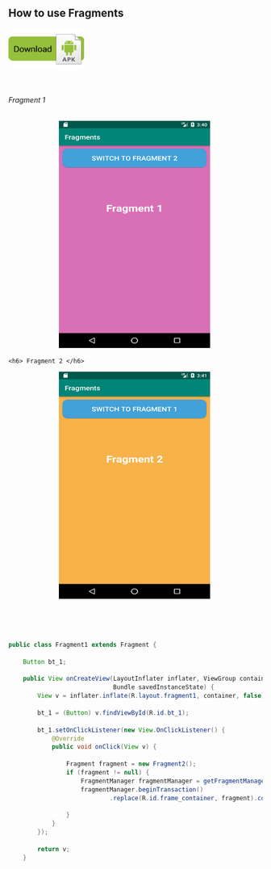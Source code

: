 ## How to use Fragments

<a href="https://github.com/vishaltorgal/Fragments/raw/master/fragments.apk"><img src="https://github.com/vishaltorgal/SendingEmails/blob/master/dlapk.png" width="150" height="80" title="White flower" alt="Flower"></a>

<br>
      <h6> Fragment 1 </h6>
<p style="text-align: center;"><img src="https://github.com/vishaltorgal/Fragments/blob/master/img1.png" alt="" width="300" height="450"/>&nbsp;</p>
  
    <h6> Fragment 2 </h6>
<p style="text-align: center;"><img src="https://github.com/vishaltorgal/Fragments/blob/master/img2.png" alt="" width="300" height="450"/>&nbsp;</p>
<br><br>

```java

public class Fragment1 extends Fragment {

    Button bt_1;

    public View onCreateView(LayoutInflater inflater, ViewGroup container,
                             Bundle savedInstanceState) {
        View v = inflater.inflate(R.layout.fragment1, container, false);

        bt_1 = (Button) v.findViewById(R.id.bt_1);

        bt_1.setOnClickListener(new View.OnClickListener() {
            @Override
            public void onClick(View v) {

                Fragment fragment = new Fragment2();
                if (fragment != null) {
                    FragmentManager fragmentManager = getFragmentManager();
                    fragmentManager.beginTransaction()
                            .replace(R.id.frame_container, fragment).commit();

                }
            }
        });

        return v;
    }
    
```
